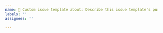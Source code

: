 ```yaml
---
name: 🔨 Custom issue template about: Describe this issue template's purpose here. title: ''
labels: ''
assignees: ''

---
```



